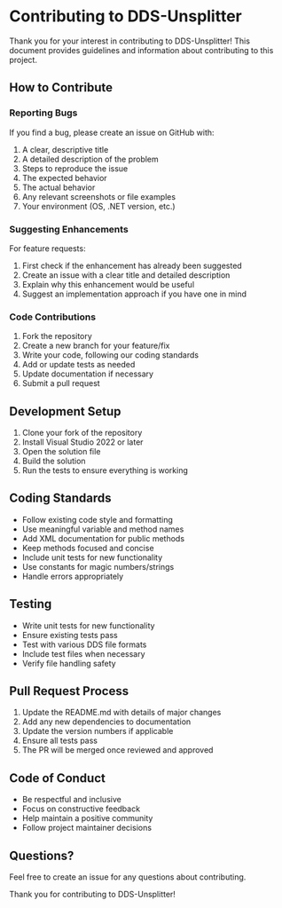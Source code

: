 # Contributing to DDS-Unsplitter

Thank you for your interest in contributing to DDS-Unsplitter! This document provides guidelines and information about contributing to this project.

## How to Contribute

### Reporting Bugs

If you find a bug, please create an issue on GitHub with:

1. A clear, descriptive title
2. A detailed description of the problem
3. Steps to reproduce the issue
4. The expected behavior
5. The actual behavior
6. Any relevant screenshots or file examples
7. Your environment (OS, .NET version, etc.)

### Suggesting Enhancements

For feature requests:

1. First check if the enhancement has already been suggested
2. Create an issue with a clear title and detailed description
3. Explain why this enhancement would be useful
4. Suggest an implementation approach if you have one in mind

### Code Contributions

1. Fork the repository
2. Create a new branch for your feature/fix
3. Write your code, following our coding standards
4. Add or update tests as needed
5. Update documentation if necessary
6. Submit a pull request

## Development Setup

1. Clone your fork of the repository
2. Install Visual Studio 2022 or later
3. Open the solution file
4. Build the solution
5. Run the tests to ensure everything is working

## Coding Standards

- Follow existing code style and formatting
- Use meaningful variable and method names
- Add XML documentation for public methods
- Keep methods focused and concise
- Include unit tests for new functionality
- Use constants for magic numbers/strings
- Handle errors appropriately

## Testing

- Write unit tests for new functionality
- Ensure existing tests pass
- Test with various DDS file formats
- Include test files when necessary
- Verify file handling safety

## Pull Request Process

1. Update the README.md with details of major changes
2. Add any new dependencies to documentation
3. Update the version numbers if applicable
4. Ensure all tests pass
5. The PR will be merged once reviewed and approved

## Code of Conduct

- Be respectful and inclusive
- Focus on constructive feedback
- Help maintain a positive community
- Follow project maintainer decisions

## Questions?

Feel free to create an issue for any questions about contributing.

Thank you for contributing to DDS-Unsplitter!